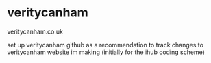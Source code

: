 # veritycanham
veritycanham.co.uk

set up veritycanham github as a recommendation to track changes to veritycanham website im making (initially for the ihub coding scheme)
